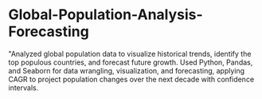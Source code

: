 # Global-Population-Analysis-Forecasting
"Analyzed global population data to visualize historical trends, identify the top populous countries, and forecast future growth. Used Python, Pandas, and Seaborn for data wrangling, visualization, and forecasting, applying CAGR to project population changes over the next decade with confidence intervals.
